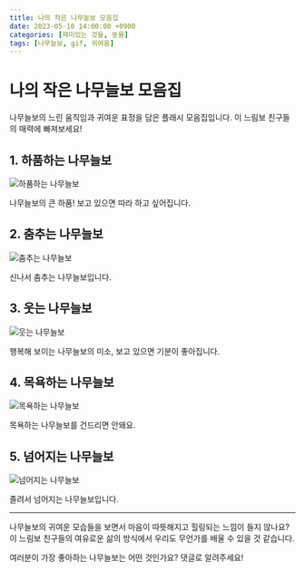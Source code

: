 ```yaml
---
title: 나의 작은 나무늘보 모음집
date: 2023-05-10 14:00:00 +0900
categories: [재미있는 것들, 동물]
tags: [나무늘보, gif, 귀여움]
---
```


# 나의 작은 나무늘보 모음집

나무늘보의 느린 움직임과 귀여운 표정을 담은 플래시 모음집입니다. 이 느림보 친구들의 매력에 빠져보세요!

## 1. 하품하는 나무늘보

![하품하는 나무늘보](https://media4.giphy.com/media/v1.Y2lkPTc5MGI3NjExbG15cXgzd2FtbDhjbjN0YzdsbndwZDhsb3NsOW8yZnpjc3VkZXJyYSZlcD12MV9pbnRlcm5hbF9naWZfYnlfaWQmY3Q9Zw/d5mI2F3MxCTJu/200w.webp)

나무늘보의 큰 하품! 보고 있으면 따라 하고 싶어집니다.

## 2. 춤추는 나무늘보

![춤추는 나무늘보](https://media2.giphy.com/media/v1.Y2lkPTc5MGI3NjExMXM1d2Nid3BsbWNsZW01MzA3cjRqNGRiZTZ0NjZvZ242cThlZHM3dyZlcD12MV9pbnRlcm5hbF9naWZfYnlfaWQmY3Q9Zw/7frSUXgbGqQPKNnJRS/giphy.webp)

신나서 춤추는 나무늘보입니다.

## 3. 웃는 나무늘보

![웃는 나무늘보](https://media0.giphy.com/media/v1.Y2lkPTc5MGI3NjExb2x0a2l5bHVrMHcyaDFzNTJub2R5a2NobzMycGRnaHBmZG90bmJ6bCZlcD12MV9pbnRlcm5hbF9naWZfYnlfaWQmY3Q9Zw/3NtY188QaxDdC/giphy.webp)

행복해 보이는 나무늘보의 미소, 보고 있으면 기분이 좋아집니다.

## 4. 목욕하는 나무늘보

![목욕하는 나무늘보](https://media1.giphy.com/media/v1.Y2lkPTc5MGI3NjExc2pxMndkMjNpamlnbHZpcDB5MTN6dm5iMGNqdGZkY3ZudGtuYjhkMSZlcD12MV9pbnRlcm5hbF9naWZfYnlfaWQmY3Q9Zw/m7bb6MjHpy38TRaxEC/giphy.webp)

목욕하는 나무늘보를 건드리면 안돼요.

## 5. 넘어지는 나무늘보

![넘어지는 나무늘보](https://media1.giphy.com/media/v1.Y2lkPTc5MGI3NjExdXA2aGp2M2JzempzMjVvcWl4aG5hNGRkNDN3cXlrdGRsa3ZxY2puNSZlcD12MV9pbnRlcm5hbF9naWZfYnlfaWQmY3Q9Zw/NcSksWOl9OHyU/giphy.webp)

졸려서 넘어지는 나무늘보입니다.

---

나무늘보의 귀여운 모습들을 보면서 마음이 따뜻해지고 힐링되는 느낌이 들지 않나요? 
이 느림보 친구들의 여유로운 삶의 방식에서 우리도 무언가를 배울 수 있을 것 같습니다.

여러분이 가장 좋아하는 나무늘보는 어떤 것인가요? 댓글로 알려주세요!
